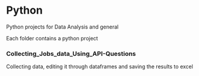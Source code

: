 # Python

Python projects for Data Analysis and general

Each folder contains a python project

### Collecting_Jobs_data_Using_API-Questions
Collecting data, editing it through dataframes and saving the results to excel
